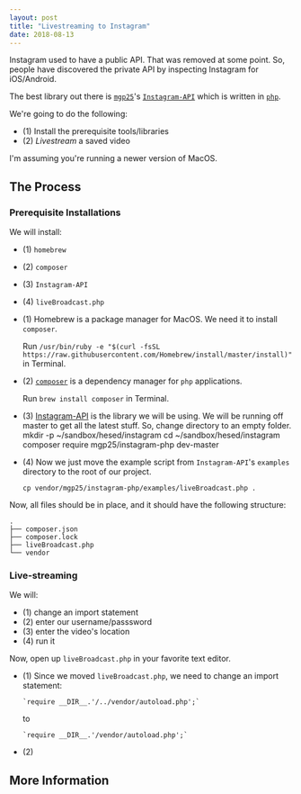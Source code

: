 ```yaml
---
layout: post
title: "Livestreaming to Instagram"
date: 2018-08-13
---
```


Instagram used to have a public API. That was removed at some point. So, people have discovered the private API by inspecting Instagram for iOS/Android.

The best library out there is [`mgp25`](<>)'s [`Instagram-API`](<>) which is written in [`php`](<>).

We're going to do the following:

-   (1) Install the prerequisite tools/libraries
-   (2) _Livestream_ a saved video

I'm assuming you're running a newer version of MacOS.

## The Process

### Prerequisite Installations

We will install:

-   (1) `homebrew`
-   (2) `composer`
-   (3) `Instagram-API`
-   (4) `liveBroadcast.php`


-   (1)
    Homebrew is a package manager for MacOS. We need it to install `composer`.

    Run `/usr/bin/ruby -e "$(curl -fsSL https://raw.githubusercontent.com/Homebrew/install/master/install)"` in Terminal.

-   (2)
    [`composer`](<>) is a dependency manager for `php` applications.

    Run `brew install composer` in Terminal.

-   (3)
    [Instagram-API](<>) is the library we will be using.
    We will be running off master to get all the latest stuff.
    So, change directory to an empty folder.
        mkdir -p ~/sandbox/hesed/instagram
        cd ~/sandbox/hesed/instagram
        composer require mgp25/instagram-php dev-master
-   (4)
     Now we just move the example script from `Instagram-API`'s `examples` directory to the root of our project.    

        cp vendor/mgp25/instagram-php/examples/liveBroadcast.php .

Now, all files should be in place, and it should have the following structure:

    .
    ├── composer.json
    ├── composer.lock
    ├── liveBroadcast.php
    └── vendor

### Live-streaming

We will:

-   (1) change an import statement
-   (2) enter our username/passsword
-   (3) enter the video's location
-   (4) run it

Now, open up `liveBroadcast.php` in your favorite text editor.

-   (1)
    Since we moved `liveBroadcast.php`, we need to change an import statement:

        `require __DIR__.'/../vendor/autoload.php';`

    to

        `require __DIR__.'/vendor/autoload.php';`

-   (2)

## More Information
